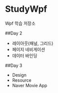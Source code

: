 # StudyWpf
Wpf 학습 저장소

##Day 2
 - 레이아웃(패널, 그리드)
 - 페이지 네비게이션
 - 데이터 바인딩

##Day 3
 - Design
 - Resource
 - Naver Movie App